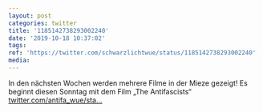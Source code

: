 ```yaml
---
layout: post
categories: twitter
title: '1185142738293002240'
date: '2019-10-18 10:37:02'
tags: 
ref: 'https://twitter.com/schwarzlichtwue/status/1185142738293002240'
media:
---
```

In den nächsten Wochen werden mehrere Filme in der Mieze gezeigt! Es beginnt diesen Sonntag mit dem Film „The Antifascists“ [twitter.com/antifa_wue/sta…](https://twitter.com/antifa_wue/status/1185135219172622336) 